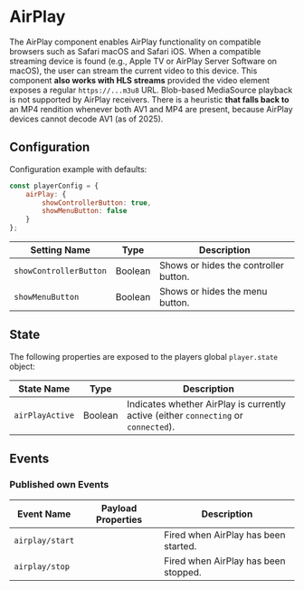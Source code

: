 # AirPlay

The AirPlay component enables AirPlay functionality on compatible browsers such as Safari macOS and Safari iOS. When a compatible streaming device is found (e.g., Apple TV or AirPlay Server Software on macOS), the user can stream the current video to this device. This component **also works with HLS streams** provided the video element exposes a regular `https://...m3u8` URL. Blob-based MediaSource playback is not supported by AirPlay receivers. There is a heuristic **that falls back to** an MP4 rendition whenever both AV1 and MP4 are present, because AirPlay devices cannot decode AV1 (as of 2025).

## Configuration

Configuration example with defaults:

```javascript
const playerConfig = {
    airPlay: {
        showControllerButton: true,
        showMenuButton: false
    }
};
```

| Setting Name        | Type    | Description                                                       |
|---------------------|---------|-------------------------------------------------------------------|
| `showControllerButton`  | Boolean | Shows or hides the controller button.                        |
| `showMenuButton`        | Boolean | Shows or hides the menu button.                              |

## State

The following properties are exposed to the players global `player.state` object:

| State Name        | Type    | Description                                                                            |
|-------------------|---------|----------------------------------------------------------------------------------------|
| `airPlayActive`   | Boolean | Indicates whether AirPlay is currently active (either `connecting` or `connected`).   |

## Events

### Published own Events

| Event Name      | Payload Properties | Description                          |
| --------------- | ------------------ | ------------------------------------ |
| `airplay/start` |                    | Fired when AirPlay has been started. |
| `airplay/stop`  |                    | Fired when AirPlay has been stopped. |
